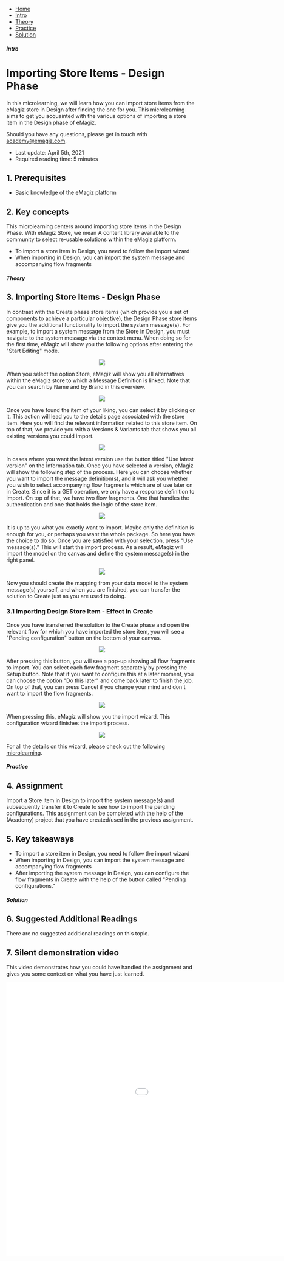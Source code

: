 <div class="ez-academy">
    <div class="ez-academy__body">
        <main class="micro-learning">
        <ul class="doc-nav">
            <li class="doc-nav__item"><a href="../../docs/microlearning/novice-emagiz-store-index" class="doc-nav__link">Home</a></li>
            <li class="doc-nav__item"><a href="#intro" class="doc-nav__link">Intro</a></li>
            <li class="doc-nav__item"><a href="#theory" class="doc-nav__link">Theory</a></li>
            <li class="doc-nav__item"><a href="#practice" class="doc-nav__link">Practice</a></li>
            <li class="doc-nav__item"><a href="#solution" class="doc-nav__link">Solution</a></li>
        </ul>

<div class="doc">

##### Intro

# Importing Store Items - Design Phase

In this microlearning, we will learn how you can import store items from the eMagiz store in Design after finding the one for you. This microlearning aims to get you acquainted with the various options of importing a store item in the Design phase of eMagiz.

Should you have any questions, please get in touch with academy@emagiz.com.

- Last update: April 5th, 2021
- Required reading time: 5 minutes

## 1. Prerequisites
- Basic knowledge of the eMagiz platform

## 2. Key concepts
This microlearning centers around importing store items in the Design Phase.
With eMagiz Store, we mean A content library available to the community to select re-usable solutions within the eMagiz platform.

- To import a store item in Design, you need to follow the import wizard
- When importing in Design, you can import the system message and accompanying flow fragments

##### Theory

## 3. Importing Store Items - Design Phase

In contrast with the Create phase store items (which provide you a set of components to achieve a particular objective), the Design Phase store items give you the additional functionality to import the system message(s). For example, to import a system message from the Store in Design, you must navigate to the system message via the context menu. When doing so for the first time, eMagiz will show you the following options after entering the "Start Editing" mode.

<p align="center"><img src="../../img/microlearning/novice-emagiz-store-importing-store-items-design--import-options-system-message.png"></p>

When you select the option Store, eMagiz will show you all alternatives within the eMagiz store to which a Message Definition is linked. Note that you can search by Name and by Brand in this overview.

<p align="center"><img src="../../img/microlearning/novice-emagiz-store-importing-store-items-design--store-overview-design.png"></p>

Once you have found the item of your liking, you can select it by clicking on it. This action will lead you to the details page associated with the store item. Here you will find the relevant information related to this store item. On top of that, we provide you with a Versions & Variants tab that shows you all existing versions you could import.

<p align="center"><img src="../../img/microlearning/novice-emagiz-store-importing-store-items-design--information-store-item-after-selection.png"></p>

In cases where you want the latest version use the button titled "Use latest version" on the Information tab. Once you have selected a version, eMagiz will show the following step of the process. Here you can choose whether you want to import the message definition(s), and it will ask you whether you wish to select accompanying flow fragments which are of use later on in Create. Since it is a GET operation, we only have a response definition to import. On top of that, we have two flow fragments. One that handles the authentication and one that holds the logic of the store item.

<p align="center"><img src="../../img/microlearning/novice-emagiz-store-importing-store-items-design--making-choices-on-the-store-item.png"></p>

It is up to you what you exactly want to import. Maybe only the definition is enough for you, or perhaps you want the whole package. So here you have the choice to do so. Once you are satisfied with your selection, press "Use message(s)." This will start the import process. As a result, eMagiz will import the model on the canvas and define the system message(s) in the right panel.

<p align="center"><img src="../../img/microlearning/novice-emagiz-store-importing-store-items-design--import-result-in-design.png"></p>

Now you should create the mapping from your data model to the system message(s) yourself, and when you are finished, you can transfer the solution to Create just as you are used to doing.

### 3.1 Importing Design Store Item - Effect in Create

Once you have transferred the solution to the Create phase and open the relevant flow for which you have imported the store item, you will see a "Pending configuration" button on the bottom of your canvas.

<p align="center"><img src="../../img/microlearning/novice-emagiz-store-importing-store-items--pending-configuration.png"></p>

After pressing this button, you will see a pop-up showing all flow fragments to import. You can select each flow fragment separately by pressing the Setup button. Note that if you want to configure this at a later moment, you can choose the option "Do this later" and come back later to finish the job. On top of that, you can press Cancel if you change your mind and don't want to import the flow fragments.

<p align="center"><img src="../../img/microlearning/novice-emagiz-store-importing-store-items--importing-flow-fragments.png"></p>

 When pressing this, eMagiz will show you the import wizard. This configuration wizard finishes the import process.

<p align="center"><img src="../../img/microlearning/novice-emagiz-store-importing-store-items--configuration-wizard.png"></p>

For all the details on this wizard, please check out the following [microlearning](novice-emagiz-store-configuring-store-items.md).

##### Practice

## 4. Assignment

Import a Store item in Design to import the system message(s) and subsequently transfer it to Create to see how to import the pending configurations. This assignment can be completed with the help of the (Academy) project that you have created/used in the previous assignment.

## 5. Key takeaways

- To import a store item in Design, you need to follow the import wizard
- When importing in Design, you can import the system message and accompanying flow fragments
- After importing the system message in Design, you can configure the flow fragments in Create with the help of the button called "Pending configurations."

##### Solution

## 6. Suggested Additional Readings

There are no suggested additional readings on this topic.

## 7. Silent demonstration video

This video demonstrates how you could have handled the assignment and gives you some context on what you have just learned.

<iframe width="1280" height="720" src="../../vid/microlearning/novice-emagiz-store-importing-store-items-design.mp4" frameborder="0" allow="accelerometer; autoplay; clipboard-write; encrypted-media; gyroscope; picture-in-picture" allowfullscreen></iframe>

</div>
</main>
</div>
</div>